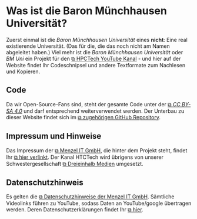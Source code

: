 # Was ist die Baron Münchhausen Universität?

Zuerst einmal ist die *Baron Münchhausen Universität* eines **nicht**: Eine real existierende Universität. (Das für die, die das noch nicht am Namen abgeleitet haben.) Viel mehr ist die *Baron Münchhausen Universität* oder *BM Uni* ein Projekt für den  [&#10697; HPCTech YouTube Kanal](https://www.youtube.com/channel/UCJ3l6hUsHy3B0URWZMwBf4Q/about) - und hier auf der Website findet Ihr Codeschnipsel und andere Textformate zum Nachlesen und Kopieren.

## Code

Da wir Open-Source-Fans sind, steht der gesamte Code unter der [&#10697; *CC BY-SA 4.0*](https://creativecommons.org/licenses/by-sa/4.0/) und darf entsprechend weiterverwendet werden.
Der Unterbau zu dieser Website findet sich im [&#10697; zugehörigen GitHub Repository](https://github.com/menzelit/bm-uni.de).

## Impressum und Hinweise

Das Impressum der [&#10697; Menzel IT GmbH](https://menzel-it.net), die hinter dem Projekt steht, findet Ihr [&#10697; hier verlinkt](https://menzel-it.net/impressum). Der Kanal HTCTech wird übrigens von unserer Schwestergesellschaft [&#10697; Dreieinhalb Medien](https://dreieinhalbmedien.de) umgesetzt.

## Datenschutzhinweis

Es gelten die [&#10697; Datenschutzhinweise der Menzel IT GmbH](https://menzel-it.net/datenschutz/). Sämtliche Videolinks führen zu YouTube, sodass Daten an YouTube/google übertragen werden. Deren Datenschutzerklärungen findet Ihr [&#10697; hier](https://policies.google.com/privacy?hl=de).
